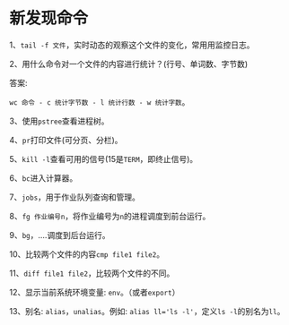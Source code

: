 # 新发现命令

1、`tail -f 文件`，实时动态的观察这个文件的变化，常用用监控日志。

2、用什么命令对一个文件的内容进行统计？(行号、单词数、字节数)

答案:

`wc 命令 - c 统计字节数 - l 统计行数 - w 统计字数`。

3、使用`pstree`查看进程树。

4、`pr`打印文件(可分页、分栏)。

5、`kill -l`查看可用的信号(15是`TERM`，即终止信号)。

6、`bc`进入计算器。

7、`jobs`，用于作业队列查询和管理。

8、`fg 作业编号n`，将作业编号为`n`的进程调度到前台运行。

9、`bg`，....调度到后台运行。

10、比较两个文件的内容`cmp file1 file2`。

11、`diff file1 file2`，比较两个文件的不同。

12、显示当前系统环境变量: `env`。（或者`export`）

13、别名: `alias`，`unalias`。例如: `alias ll='ls -l'`，定义`ls -l`的别名为`ll`。

